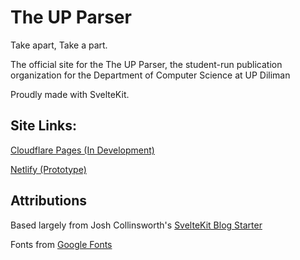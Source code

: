 # The UP Parser




Take apart, Take a part.

The official site for the The UP Parser, the student-run publication organization for the Department of Computer Science at UP Diliman

Proudly made with SvelteKit.

## Site Links: 

[Cloudflare Pages (In Development)](https://theupparser.pages.dev/)

[Netlify (Prototype)](https://theupparser.netlify.app/)



## Attributions

Based largely from Josh Collinsworth's [SvelteKit Blog Starter](https://github.com/josh-collinsworth/sveltekit-blog-starter)

Fonts from [Google Fonts](https://fonts.google.com/)
